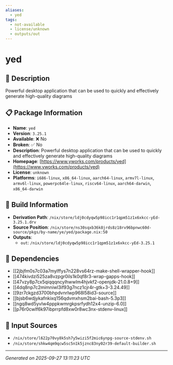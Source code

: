 ```yaml
---
aliases:
  - yed
tags:
  - not-available
  - license/unknown
  - outputs/out
---
```


# yed

## 📝 Description

Powerful desktop application that can be used to quickly and effectively generate high-quality diagrams

## 📋 Package Information

- **Name**: `yed`
- **Version**: `3.25.1`
- **Available**: ❌ No
- **Broken**: ✅ No
- **Description**: Powerful desktop application that can be used to quickly and effectively generate high-quality diagrams
- **Homepage**: [https://www.yworks.com/products/yed](https://www.yworks.com/products/yed)
- **License**: `unknown`
- **Platforms**: `i686-linux`, `x86_64-linux`, `aarch64-linux`, `armv7l-linux`, `armv6l-linux`, `powerpc64le-linux`, `riscv64-linux`, `aarch64-darwin`, `x86_64-darwin`

## 🔧 Build Information

- **Derivation Path**: `/nix/store/ldj0cdyqw5p98icc1r1qpm51z1x6xkcc-yEd-3.25.1.drv`
- **Source Position**: `/nix/store/ns30sqxb36k8jrds8z18rv96bpnwc60d-source/pkgs/by-name/ye/yed/package.nix:50`
- **Outputs**:
  - `out`:  `/nix/store/ldj0cdyqw5p98icc1r1qpm51z1x6xkcc-yEd-3.25.1`

## 🔗 Dependencies

- [[2jbjfm0s7c03a7mylffys7n228vs64rz-make-shell-wrapper-hook]]
- [[474kivdzi525za8vzpgr0ils1k0qf8r3-wrap-gapps-hook]]
- [[47vzy8p7cx5qiqqqncylhwwlm4hjvkf2-openjdk-21.0.8+9]]
- [[4dq8np7c2mimniwl3if93g7ncz1cjr4r-gtk+3-3.24.49]]
- [[9zr7ckgzd3700bhpdvnrlwp968l58id3-source]]
- [[bjsb6wdjykafnkixq156qdvmxhsm2bai-bash-5.3p3]]
- [[ngq8wd5yvlw4pppkwmrgkpsrfydh12x4-unzip-6.0]]
- [[p76r0cwlf6k97ibprrpfd8xw0r8wc3nx-stdenv-linux]]

## 📁 Input Sources

- `/nix/store/l622p70vy8k5sh7y5wizi5f2mic6ynpg-source-stdenv.sh`
- `/nix/store/shkw4qm9qcw5sc5n1k5jznc83ny02r39-default-builder.sh`

---
*Generated on 2025-09-27 13:11:23 UTC*

